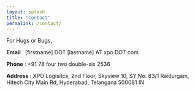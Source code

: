```yaml
---
layout: splash
title: "Contact"
permalink: /contact/
---
```


For Hugs or Bugs,

**Email** : [firstname] DOT [lastname] AT xpo DOT com

**Phone** : +91 78 four two double-six 2536

**Address** : XPO Logisitcs, 2nd Floor, Skyview 10, SY No. 83/1 Raidurgam, Hitech City Main Rd, Hyderabad, Telangana 500081 IN
